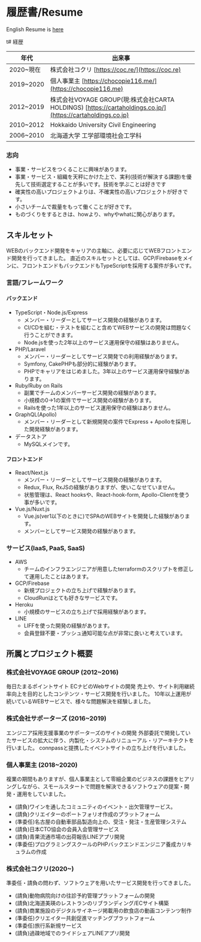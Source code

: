 # 履歴書/Resume
English Resume is [here](/en/)

t# 経歴

| 年代 | 出来事 |
| ------------- | ------------- |
2020~現在| 株式会社コクリ [https://coc.re/](https://coc.re)
2019~2020| 個人事業主 [https://chocopie116.me/](https://chocopie116.me)
2012~2019| 株式会社VOYAGE GROUP(現:株式会社CARTA HOLDINGS) [https://cartaholdings.co.jp/](https://cartaholdings.co.jp)
2010~2012| Hokkaido University Civil Engineering 
2006~2010| 北海道大学 工学部環境社会工学科

### 志向

* 事業・サービスをつくることに興味があります。
* 事業・サービス・組織を天秤にかけた上で、実利(技術が解決する課題)を優先して技術選定することが多いです。技術を学ぶことは好きです
* 確実性の高いプロジェクトよりは、不確実性の高いプロジェクトが好きです。
* 小さいチームで裁量をもって働くことが好きです。
* ものづくりをするときは、howより、whyやwhatに関心があります。

## スキルセット

WEBのバックエンド開発をキャリアの主軸に、必要に応じてWEBフロントエンド開発を行ってきました。
直近のスキルセットとしては、GCP/Firebaseをメインに、フロントエンドもバックエンドもTypeScriptを採用する案件が多いです。

### 言語/フレームワーク
#### バックエンド
* TypeScript・Node.js/Express
    * メンバー・リーダーとしてサービス開発の経験があります。
    * CI/CDを組む・テストを組むこと含めてWEBサービスの開発は問題なく行うことができます。
    * Node.jsを使った2年以上のサービス運用保守の経験はありません。
* PHP/Laravel
    * メンバー・リーダーとしてサービス開発での利用経験があります。
    * Symfony, CakePHPも部分的に経験があります。
    * PHPでキャリアをはじめました。3年以上のサービス運用保守経験があります。
* Ruby/Ruby on Rails
    * 副業でチームのメンバーサービス開発の経験があります。
    * 小規模の0→1の案件でサービス開発の経験があります。
    * Railsを使った1年以上のサービス運用保守の経験はありません。
* GraphQL(Apollo)
    * メンバー・リーダーとして新規開発の案件でExpress + Apolloを採用した開発経験があります。
* データストア
    * MySQLメインです。

#### フロントエンド
* React/Next.js
    * メンバー・リーダーとしてサービス開発の経験があります。
    * Redux, Flux, RxJSの経験がありますが、使いこなせていません。
    * 状態管理は、React hooksや、React-hook-form, Apollo-Clientを使う事が多いです。
* Vue.js/Nuxt.js
    * Vue.js(ver1以下のときに)でSPAのWEBサイトを開発した経験があります。
    * メンバーとしてサービス開発の経験があります。
### サービス(IaaS, PaaS, SaaS)
* AWS
    * チームのインフラエンジニアが用意したterraformのスクリプトを修正して運用したことはあります。
* GCP/Firebase
    * 新規プロジェクトの立ち上げで経験があります。
    * CloudRunはとても好きなサービスです。
* Heroku
    * 小規模のサービスの立ち上げで採用経験があります。
* LINE
    * LIFFを使った開発の経験があります。
    * 会員登録不要・プッシュ通知可能な点が非常に良いと考えています。

## 所属とプロジェクト概要

### 株式会社VOYAGE GROUP (2012~2016)
毎日たまるポイントサイト ECナビのWebサイトの開発
売上や、サイト利用継続率向上を目的としたコンテンツ・サービス開発を行いました。
10年以上運用が続いているWEBサービスで、様々な問題解決を経験しました。

### 株式会社サポーターズ (2016~2019)
エンジニア採用支援事業のサポーターズのサイトの開発
外部委託で開発していたサービスの拡大に伴う、内製化・システムのリニューアル・リアーキテクトを行いました。
connpassと提携したイベントサイトの立ち上げを行いました。

### 個人事業主 (2018~2020)
複業の期間もありますが、個人事業主として零細企業のビジネスの課題をヒアリングしながら、スモールスタートで問題を解決できるソフトウェアの提案・開発・運用をしていました。
- (請負)ワインを通したコミュニティのイベント・出欠管理サービス。
- (請負)クリエイターのポートフォリオ作成のプラットフォーム
- (準委任)名古屋の自動車部品製造向上の、受注・発注・生産管理システム
- (請負)日本CTO協会の会員入会管理サービス
- (請負)青果流通市場の出荷報告LINEアプリ開発
- (準委任)プログラミングスクールのPHPバックエンドエンジニア養成カリキュラムの作成

### 株式会社コクリ(2020~)
準委任・請負の問わず、ソフトウェアを用いたサービス開発を行ってきました。

- (請負)動物病院向けの往診予約管理プラットフォームの開発
- (請負)北海道美瑛のレストランのリブランディング/ECサイト構築
- (請負)商業施設のデジタルサイネージ掲載用の飲食店の動画コンテンツ制作
- (準委任)クリエイター共創促進マッチングプラットフォーム
- (準委任)旅行系新規サービス
- (請負)過疎地域でのライドシェアLINEアプリ開発


